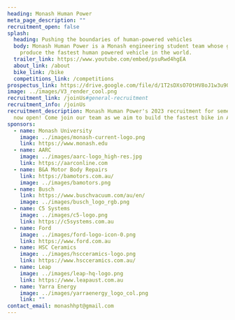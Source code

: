```yaml
---
heading: Monash Human Power
meta_page_description: ""
recruitment_open: false
splash:
  heading: Pushing the boundaries of human-powered vehicles
  body: Monash Human Power is a Monash engineering student team whose goal is to
    produce the fastest human powered vehicle in the world.
  trailer_link: https://www.youtube.com/embed/psuRwd4hgEA
  about_link: /about
  bike_link: /bike
  competitions_link: /competitions
prospectus_link: https://drive.google.com/file/d/1T2sDXsO7OtHV8oJ1w3u903o1ycFrhjH-/view?usp=sharing
image: ../images/V3_render_cool.png
recruitment_link: /joinUs#general-recruitment
recruitment_info: /joinUs
recruitment_description: Monash Human Power's 2023 recruitment for semester 2 is
  now open! Come join our team as we aim to build the fastest bike in Australia.
sponsors:
  - name: Monash University
    image: ../images/monash-current-logo.png
    link: https://www.monash.edu
  - name: AARC
    image: ../images/aarc-logo_high-res.jpg
    link: https://aarconline.com
  - name: B&A Motor Body Repairs
    link: https://bamotors.com.au/
    image: ../images/bamotors.png
  - name: Busch
    link: https://www.buschvacuum.com/au/en/
    image: ../images/busch_logo_rgb.png
  - name: C5 Systems
    image: ../images/c5-logo.png
    link: https://c5systems.com.au
  - name: Ford
    image: ../images/ford-logo-icon-0.png
    link: https://www.ford.com.au
  - name: HSC Ceramics
    image: ../images/hscceramics-logo.png
    link: https://www.hscceramics.com.au/
  - name: Leap
    image: ../images/leap-hq-logo.png
    link: https://www.leapaust.com.au
  - name: Yarra Energy
    image: ../images/yarraenergy_logo_col.png
    link: ""
contact_email: monashhpt@gmail.com
---
```

